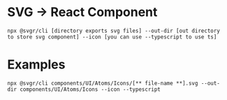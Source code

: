 # SVG -> React Component

```
npx @svgr/cli [directory exports svg files] --out-dir [out directory to store svg component] --icon [you can use --typescript to use ts]
```

# Examples

```
npx @svgr/cli components/UI/Atoms/Icons/[** file-name **].svg --out-dir components/UI/Atoms/Icons --icon --typescript
```
